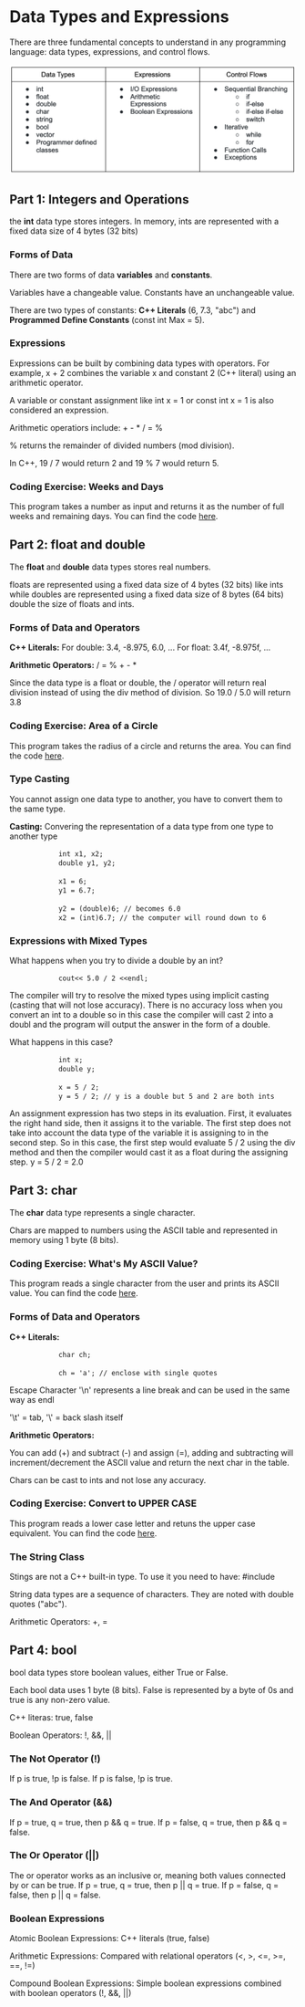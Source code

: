 # Data Types and Expressions

There are three fundamental concepts to understand in any programming language: data types, expressions, and control flows.

![concept table](https://raw.githubusercontent.com/saraaahh63/NYU-Tandon-Bridge-2021/main/Week%202%20-%20Introduction%20to%20C%2B%2B/images/table.png)

## Part 1: Integers and Operations

the **int** data type stores integers. In memory, ints are represented with a fixed data size of 4 bytes (32 bits)

### Forms of Data

There are two forms of data **variables** and **constants**.

Variables have a changeable value. Constants have an unchangeable value.

There are two types of constants: **C++ Literals** (6, 7.3, "abc") and **Programmed Define Constants** (const int Max = 5).

### Expressions

Expressions can be built by combining data types with operators. For example, x + 2 combines the variable x and constant 2 (C++ literal) using an arithmetic operator.

A variable or constant assignment like int x = 1 or const int x = 1 is also considered an expression.

Arithmetic operatiors include: + - * / = %

% returns the remainder of divided numbers (mod division). 

In C++, 19 / 7 would return 2 and 19 % 7 would return 5.

### Coding Exercise: Weeks and Days

This program takes a number as input and returns it as the number of full weeks and remaining days. You can find the code [here](https://github.com/saraaahh63/NYU-Tandon-Bridge-2021/blob/main/Week%202%20-%20Introduction%20to%20C%2B%2B/C%2B%2B%20Exercises/weeks%20and%20days/main.cpp). 

## Part 2: float and double

The **float** and **double** data types stores real numbers.

floats are represented using a fixed data size of 4 bytes (32 bits) like ints while doubles are represented using a fixed data size of 8 bytes (64 bits) double the size of floats and ints.

### Forms of Data and Operators

**C++ Literals:**
For double: 3.4, -8.975, 6.0, ...
For float: 3.4f, -8.975f, ...

**Arithmetic Operators:** 
/ = % + - * 

Since the data type is a float or double, the / operator will return real division instead of using the div method of division. So 19.0 / 5.0 will return 3.8

### Coding Exercise: Area of a Circle

This program takes the radius of a circle and returns the area. You can find the code [here](https://github.com/saraaahh63/NYU-Tandon-Bridge-2021/blob/main/Week%202%20-%20Introduction%20to%20C%2B%2B/C%2B%2B%20Exercises/area%20of%20circle/main.cpp). 

### Type Casting

You cannot assign one data type to another, you have to convert them to the same type.

**Casting:** Convering the representation of a data type from one type to another type

                int x1, x2;
                double y1, y2;

                x1 = 6;
                y1 = 6.7;

                y2 = (double)6; // becomes 6.0
                x2 = (int)6.7; // the computer will round down to 6

### Expressions with Mixed Types

What happens when you try to divide a double by an int?

                cout<< 5.0 / 2 <<endl;

The compiler will try to resolve the mixed types using implicit casting (casting that will not lose accuracy). There is no accuracy loss when you convert an int to a double so in this case the compiler will cast 2 into a doubl and the program will output the answer in the form of a double.

What happens in this case?

                int x;
                double y;

                x = 5 / 2;
                y = 5 / 2; // y is a double but 5 and 2 are both ints

An assignment expression has two steps in its evaluation. First, it evaluates the right hand side, then it assigns it to the variable. The first step does not take into account the data type of the variable it is assigning to in the second step. So in this case, the first step would evaluate 5 / 2 using the div method and then the compiler would cast it as a float during the assigning step. y = 5 / 2 = 2.0

## Part 3: char

The **char** data type represents a single character.

Chars are mapped to numbers using the ASCII table and represented in memory using 1 byte (8 bits).

### Coding Exercise: What's My ASCII Value?

This program reads a single character from the user and prints its ASCII value. You can find the code [here](https://github.com/saraaahh63/NYU-Tandon-Bridge-2021/blob/main/Week%202%20-%20Introduction%20to%20C%2B%2B/C%2B%2B%20Exercises/ASCII/main.cpp).

### Forms of Data and Operators

**C++ Literals:**

                char ch;

                ch = 'a'; // enclose with single quotes

Escape Character '\n' represents a line break and can be used in the same way as endl

'\t' = tab, '\\' = back slash itself

**Arithmetic Operators:**

You can add (+) and subtract (-) and assign (=), adding and subtracting will increment/decrement the ASCII value and return the next char in the table.

Chars can be cast to ints and not lose any accuracy.

### Coding Exercise: Convert to UPPER CASE

This program reads a lower case letter and retuns the upper case equivalent. You can find the code [here](https://github.com/saraaahh63/NYU-Tandon-Bridge-2021/blob/main/Week%202%20-%20Introduction%20to%20C%2B%2B/C%2B%2B%20Exercises/uppercase/main.cpp).

### The String Class

Stings are not a C++ built-in type. To use it you need to have: #include<string>

String data types are a sequence of characters. They are noted with double quotes ("abc").

Arithmetic Operators: +, =

## Part 4: bool

bool data types store boolean values, either True or False.

Each bool data uses 1 byte (8 bits). False is represented by a byte of 0s and true is any non-zero value.

C++ literas: true, false

Boolean Operators: !, &&, ||

### The Not Operator (!)

If p is true, !p is false. If p is false, !p is true.

### The And Operator (&&)

If p = true, q = true, then p && q = true. If p = false, q = true, then p && q = false.

### The Or Operator (||)

The or operator works as an inclusive or, meaning both values connected by or can be true. If p = true, q = true, then p || q = true. If p = false, q = false, then p || q = false.

### Boolean Expressions

Atomic Boolean Expressions: C++ literals (true, false)

Arithmetic Expressions: Compared with relational operators (<, >, <=, >=, ==, !=)

Compound Boolean Expressions: Simple boolean expressions combined with boolean operators (!, &&, ||)




























